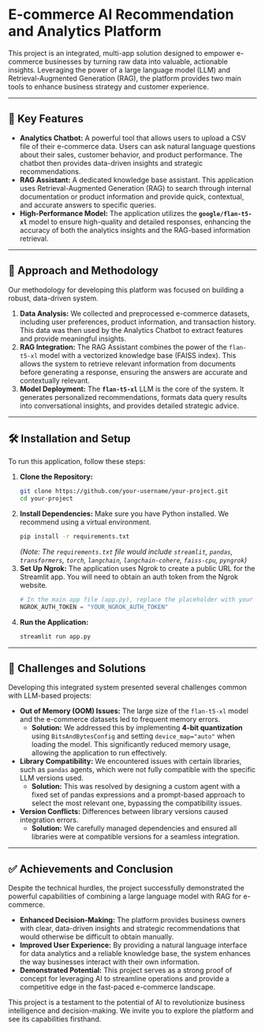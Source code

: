 # E-commerce AI Recommendation and Analytics Platform

This project is an integrated, multi-app solution designed to empower e-commerce businesses by turning raw data into valuable, actionable insights. Leveraging the power of a large language model (LLM) and Retrieval-Augmented Generation (RAG), the platform provides two main tools to enhance business strategy and customer experience.

-----

## 🚀 Key Features

  * **Analytics Chatbot:** A powerful tool that allows users to upload a CSV file of their e-commerce data. Users can ask natural language questions about their sales, customer behavior, and product performance. The chatbot then provides data-driven insights and strategic recommendations.
  * **RAG Assistant:** A dedicated knowledge base assistant. This application uses Retrieval-Augmented Generation (RAG) to search through internal documentation or product information and provide quick, contextual, and accurate answers to specific queries.
  * **High-Performance Model:** The application utilizes the **`google/flan-t5-xl`** model to ensure high-quality and detailed responses, enhancing the accuracy of both the analytics insights and the RAG-based information retrieval.

-----

## 🧠 Approach and Methodology

Our methodology for developing this platform was focused on building a robust, data-driven system.

1.  **Data Analysis:** We collected and preprocessed e-commerce datasets, including user preferences, product information, and transaction history. This data was then used by the Analytics Chatbot to extract features and provide meaningful insights.
2.  **RAG Integration:** The RAG Assistant combines the power of the `flan-t5-xl` model with a vectorized knowledge base (FAISS index). This allows the system to retrieve relevant information from documents before generating a response, ensuring the answers are accurate and contextually relevant.
3.  **Model Deployment:** The **`flan-t5-xl`** LLM is the core of the system. It generates personalized recommendations, formats data query results into conversational insights, and provides detailed strategic advice.

-----

## 🛠️ Installation and Setup

To run this application, follow these steps:

1.  **Clone the Repository:**
    ```bash
    git clone https://github.com/your-username/your-project.git
    cd your-project
    ```
2.  **Install Dependencies:** Make sure you have Python installed. We recommend using a virtual environment.
    ```bash
    pip install -r requirements.txt
    ```
    *(Note: The `requirements.txt` file would include `streamlit`, `pandas`, `transformers`, `torch`, `langchain`, `langchain-cohere`, `faiss-cpu`, `pyngrok`)*
3.  **Set Up Ngrok:** The application uses Ngrok to create a public URL for the Streamlit app. You will need to obtain an auth token from the Ngrok website.
    ```python
    # In the main app file (app.py), replace the placeholder with your token
    NGROK_AUTH_TOKEN = "YOUR_NGROK_AUTH_TOKEN" 
    ```
4.  **Run the Application:**
    ```bash
    streamlit run app.py
    ```

-----

## 🚧 Challenges and Solutions

Developing this integrated system presented several challenges common with LLM-based projects:

  * **Out of Memory (OOM) Issues:** The large size of the `flan-t5-xl` model and the e-commerce datasets led to frequent memory errors.
      * **Solution:** We addressed this by implementing **4-bit quantization** using `BitsAndBytesConfig` and setting `device_map="auto"` when loading the model. This significantly reduced memory usage, allowing the application to run effectively.
  * **Library Compatibility:** We encountered issues with certain libraries, such as `pandas` agents, which were not fully compatible with the specific LLM versions used.
      * **Solution:** This was resolved by designing a custom agent with a fixed set of pandas expressions and a prompt-based approach to select the most relevant one, bypassing the compatibility issues.
  * **Version Conflicts:** Differences between library versions caused integration errors.
      * **Solution:** We carefully managed dependencies and ensured all libraries were at compatible versions for a seamless integration.

-----

## ✅ Achievements and Conclusion

Despite the technical hurdles, the project successfully demonstrated the powerful capabilities of combining a large language model with RAG for e-commerce.

  * **Enhanced Decision-Making:** The platform provides business owners with clear, data-driven insights and strategic recommendations that would otherwise be difficult to obtain manually.
  * **Improved User Experience:** By providing a natural language interface for data analytics and a reliable knowledge base, the system enhances the way businesses interact with their own information.
  * **Demonstrated Potential:** This project serves as a strong proof of concept for leveraging AI to streamline operations and provide a competitive edge in the fast-paced e-commerce landscape.

This project is a testament to the potential of AI to revolutionize business intelligence and decision-making. We invite you to explore the platform and see its capabilities firsthand.
